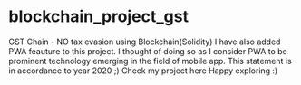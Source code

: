 # blockchain_project_gst
GST Chain - NO tax evasion using Blockchain(Solidity)
I have also added PWA feauture to this project. I thought of doing so as I consider PWA to be prominent technology emerging in the field of mobile app. This statement is in accordance to year 2020 ;)
Check my project here Happy exploring :)

